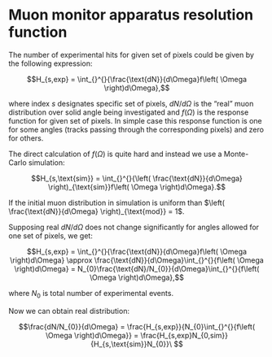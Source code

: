 Muon monitor apparatus resolution function
==========================================

The number of experimental hits for given set of pixels could be given
by the following expression:

$$H_{s,exp} = \int_{}^{}{\frac{\text{dN}}{d\Omega}f\left( \Omega \right)d\Omega},$$

where index $s$ designates specific set of pixels, $dN/d\Omega$ is the
“real” muon distribution over solid angle being investigated and
$f(\Omega)$ is the response function for given set of pixels. In simple
case this response function is one for some angles (tracks passing
through the corresponding pixels) and zero for others.

The direct calculation of $f(\Omega)$ is quite hard and instead we use a
Monte-Carlo simulation:

$$H_{s,\text{sim}} = \int_{}^{}{\left( \frac{\text{dN}}{d\Omega} \right)_{\text{sim}}f\left( \Omega \right)d\Omega}.$$

If the initial muon distribution in simulation is uniform than
$\left( \frac{\text{dN}}{d\Omega} \right)_{\text{mod}} = 1$.

Supposing real $dN/d\Omega$ does not change significantly for angles
allowed for one set of pixels, we get:

$$H_{s,exp} = \int_{}^{}{\frac{\text{dN}}{d\Omega}f\left( \Omega \right)d\Omega} \approx \frac{\text{dN}}{d\Omega}\int_{}^{}{f\left( \Omega \right)d\Omega} = N_{0}\frac{\text{dN}/N_{0}}{d\Omega}\int_{}^{}{f\left( \Omega \right)d\Omega},$$

where $N_{0}$ is total number of experimental events.

Now we can obtain real distribution:

$$\frac{dN/N_{0}}{d\Omega} = \frac{H_{s,exp}}{N_{0}\int_{}^{}{f\left( \Omega \right)d\Omega}} = \frac{H_{s,exp}N_{0,sim}}{H_{s,\text{sim}}N_{0}}\ $$
